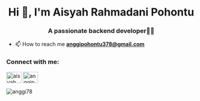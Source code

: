 <h1 align="center">Hi 👋, I'm Aisyah Rahmadani Pohontu</h1>
<h3 align="center">A passionate backend developer🧚‍♀️</h3>

- 📫 How to reach me **anggipohontu378@gmail.com**

<h3 align="left">Connect with me:</h3>
<p align="left">
<a href="https://linkedin.com/in/aisyah-rahmadani-pohontu-93196a221" target="blank"><img align="center" src="https://raw.githubusercontent.com/rahuldkjain/github-profile-readme-generator/master/src/images/icons/Social/linked-in-alt.svg" alt="aisyah rahmadani pohontu" height="30" width="40" /></a>
<a href="https://instagram.com/anggiphntu78" target="blank"><img align="center" src="https://raw.githubusercontent.com/rahuldkjain/github-profile-readme-generator/master/src/images/icons/Social/instagram.svg" alt="anggiphntu78" height="30" width="40" /></a>
</p>

<p><img align="center" src="https://github-readme-stats.vercel.app/api/top-langs?username=anggi78&show_icons=true&locale=en&layout=compact" alt="anggi78" /></p>

